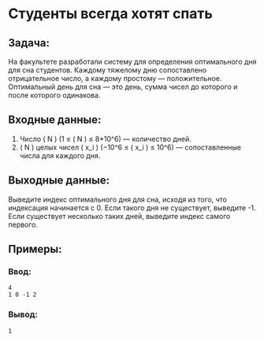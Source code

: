# Студенты всегда хотят спать

## Задача:
На факультете разработали систему для определения оптимального дня для сна студентов. Каждому тяжелому дню сопоставлено отрицательное число, а каждому простому — положительное. Оптимальный день для сна — это день, сумма чисел до которого и после которого одинакова.

## Входные данные:
1. Число \( N \) (1 ≤ \( N \) ≤ 8*10^6) — количество дней.
2. \( N \) целых чисел \( x_i \) (−10^6 ≤ \( x_i \) ≤ 10^6) — сопоставленные числа для каждого дня.

## Выходные данные:
Выведите индекс оптимального дня для сна, исходя из того, что индексация начинается с 0. Если такого дня не существует, выведите -1. Если существует несколько таких дней, выведите индекс самого первого.

## Примеры:

### Ввод:
```
4
1 0 -1 2
```
### Вывод:
```
1
```